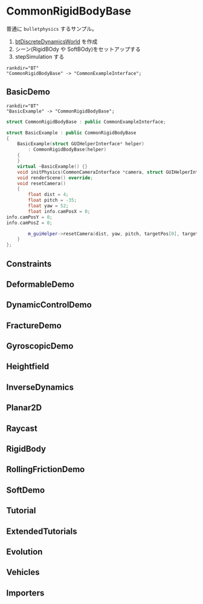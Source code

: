 # CommonRigidBodyBase

普通に `bulletphysics` するサンプル。


1. [btDiscreteDynamicsWorld](https://pybullet.org/Bullet/BulletFull/classbtDiscreteDynamicsWorld.html) を作成
1. シーン(RigidBOdy や SoftBOdy)をセットアップする
1. stepSimulation する


```{digraph} CommonRigidBodyBase
rankdir="BT"
"CommonRigidBodyBase" -> "CommonExampleInterface";
```

## BasicDemo

```{digraph} BasicExample
rankdir="BT"
"BasicExample" -> "CommonRigidBodyBase";
```

```c++
struct CommonRigidBodyBase : public CommonExampleInterface;

struct BasicExample : public CommonRigidBodyBase
{
	BasicExample(struct GUIHelperInterface* helper)
		: CommonRigidBodyBase(helper)
	{
	}
	virtual ~BasicExample() {}
	void initPhysics(CommonCameraInterface *camera, struct GUIHelperInterface *m_guiHelper) override;
	void renderScene() override;
	void resetCamera()
	{
		float dist = 4;
		float pitch = -35;
		float yaw = 52;
		float info.camPosX = 0;
info.camPosY = 0;
info.camPosZ = 0;

		m_guiHelper->resetCamera(dist, yaw, pitch, targetPos[0], targetPos[1], targetPos[2]);
	}
};
```

##  Constraints
##  DeformableDemo
##  DynamicControlDemo
##  FractureDemo
##  GyroscopicDemo
##  Heightfield
##  InverseDynamics
##  Planar2D
##  Raycast
##  RigidBody
##  RollingFrictionDemo
##  SoftDemo
##  Tutorial
##  ExtendedTutorials
##  Evolution
##  Vehicles
##  Importers
